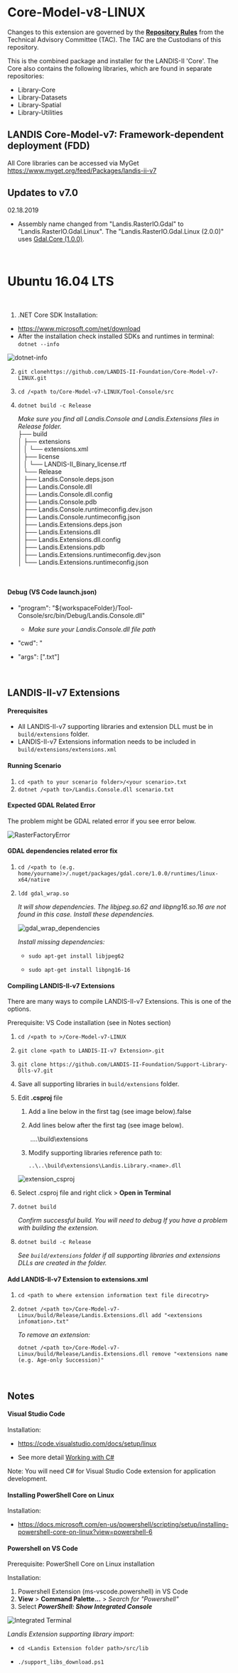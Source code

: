 # Core-Model-v8-LINUX

Changes to this extension are governed by the [**Repository Rules**](https://sites.google.com/site/landismodel/developers) from the Technical Advisory Committee (TAC).  The TAC are the Custodians of this repository.

This is the combined package and installer for the LANDIS-II 'Core'.  The Core also contains the following libraries, which are found in separate repositories:

- Library-Core
- Library-Datasets
- Library-Spatial
- Library-Utilities

## LANDIS Core-Model-v7: Framework-dependent deployment (FDD)

All Core libraries can be accessed via MyGet https://www.myget.org/feed/Packages/landis-ii-v7

## Updates to v7.0
02.18.2019
- Assembly name changed from "Landis.RasterIO.Gdal" to "Landis.RasterIO.Gdal.Linux".  The "Landis.RasterIO.Gdal.Linux (2.0.0)" uses [Gdal.Core (1.0.0)](https://www.nuget.org/packages/Gdal.Core/2.3.0-beta-023).  


</br>

# Ubuntu 16.04 LTS

</br>



1. .NET Core SDK Installation:

* https://www.microsoft.com/net/download
* After the installation check installed SDKs and runtimes in terminal: `dotnet --info`

![dotnet-info](./doc/imgs/dotnet_info.png)



2. `git clonehttps://github.com/LANDIS-II-Foundation/Core-Model-v7-LINUX.git `

3. `cd /<path to/Core-Model-v7-LINUX/Tool-Console/src`

4. `dotnet build -c Release`

   *Make sure you find all Landis.Console and Landis.Extensions files in Release folder.*</br>
   ├── build</br>
   │   ├── extensions</br>
   │   │   └── extensions.xml</br>
   │   ├── license</br>
   │   │   └── LANDIS-II_Binary_license.rtf</br>
   │   └── Release</br>
   │       ├── Landis.Console.deps.json</br>
   │       ├── Landis.Console.dll</br>
   │       ├── Landis.Console.dll.config</br>
   │       ├── Landis.Console.pdb</br>
   │       ├── Landis.Console.runtimeconfig.dev.json</br>
   │       ├── Landis.Console.runtimeconfig.json</br>
   │       ├── Landis.Extensions.deps.json</br>
   │       ├── Landis.Extensions.dll</br>
   │       ├── Landis.Extensions.dll.config</br>
   │       ├── Landis.Extensions.pdb</br>
   │       ├── Landis.Extensions.runtimeconfig.dev.json</br>
   │       └── Landis.Extensions.runtimeconfig.json</br>

</br>

#### Debug (VS Code launch.json)

* "program": "${workspaceFolder}/Tool-Console/src/bin/Debug/Landis.Console.dll"
  * *Make sure your Landis.Console.dll file path*

* "cwd": "<path to your extension scenario text file directory>
* "args": ["<your scenario>.txt"]

</br>



## LANDIS-II-v7 Extensions

#### Prerequisites

* All LANDIS-II-v7 supporting libraries and extension DLL must be in `build/extensions` folder.
* LANDIS-II-v7 Extensions information needs to be included in `build/extensions/extensions.xml`



#### Running Scenario

1. `cd <path to your scenario folder>/<your scenario>.txt` 
2. `dotnet /<path to>/Landis.Console.dll scenario.txt`



#### Expected GDAL Related Error

The problem might be GDAL related error if you see error below.

![RasterFactoryError](./doc/imgs/rasterfactory_error.png)



#### **GDAL dependencies related error fix**

1. `cd /<path to (e.g. home/yourname)>/.nuget/packages/gdal.core/1.0.0/runtimes/linux-x64/native`

2. `ldd gdal_wrap.so`

   *It will show dependencies.  The libjpeg.so.62 and libpng16.so.16 are not found in this case. Install these dependencies.* 

   ![gdal_wrap_dependencies](./doc/imgs/gdal_wrap_dependencies.png)

   *Install missing dependencies:*

   * `sudo apt-get install libjpeg62`

   * `sudo apt-get install libpng16-16`



#### Compiling LANDIS-II-v7 Extensions

There are many ways to compile LANDIS-II-v7 Extensions.  This is one of the options.

Prerequisite: VS Code installation (see in Notes section)

1. `cd /<path to >/Core-Model-v7-LINUX`

2. `git clone <path to LANDIS-II-v7 Extension>.git`

3. `git clone https://github.com/LANDIS-II-Foundation/Support-Library-Dlls-v7.git`

4. Save all supporting libraries in `build/extensions` folder.

5. Edit **<Landis-ii-v7 Extension>.csproj** file

   1. Add a line below in the first <PropertyGroup> tag (see image below).<AppendTargetFrameworkToOutputPath>false</AppendTargetFrameworkToOutputPath>

   2. Add lines below after the first <PropertyGroup> tag (see image below).

        <PropertyGroup Condition="'$(Configuration)|$(Platform)'=='Release|AnyCPU'">

      ​    <OutputPath>..\..\build\extensions</OutputPath>

        </PropertyGroup>

   3. Modify supporting libraries reference path to:

      `..\..\build\extensions\Landis.Library.<name>.dll`

   ![extension_csproj](./doc/imgs/extensions_csproj.png)

6. Select <extension>.csproj file and right click > **Open in Terminal**

7. `dotnet build`

   *Confirm successful build. You will need to debug If you have a problem with building the extension.*

8. `dotnet build -c Release`

   *See `build/extensions` folder if all supporting libraries and extensions DLLs are created in the folder.*



#### Add LANDIS-II-v7 Extension to extensions.xml

1. `cd <path to where extension information text file direcotry>`

2. `dotnet /<path to>/Core-Model-v7-Linux/build/Release/Landis.Extensions.dll add "<extensions infomation>.txt"`

   *To remove an extension:*

   `dotnet /<path to>/Core-Model-v7-Linux/build/Release/Landis.Extensions.dll remove "<extensions name (e.g. Age-only Succession)"`


</br>


## Notes



#### Visual Studio Code

Installation: 

* https://code.visualstudio.com/docs/setup/linux

* See more detail [Working with C#](https://code.visualstudio.com/docs/languages/csharp)

Note:  You will need  C# for Visual Studio Code extension for application development.



#### Installing PowerShell Core on Linux

Installation: 

* https://docs.microsoft.com/en-us/powershell/scripting/setup/installing-powershell-core-on-linux?view=powershell-6



#### Powershell on VS Code

Prerequisite: PowerShell Core on Linux installation

Installation: 

1. Powershell Extension (ms-vscode.powershell) in VS Code 
2. **View** > **Command Palette...** > *Search for "Powershell"*
3. Select **_PowerShell: Show Integrated Console_**

![Integrated Terminal](./doc/imgs/integrated_terminal.png)

*Landis Extension supporting library import:*

* `cd <Landis Extension folder path>/src/lib`

* `./support_libs_download.ps1`

